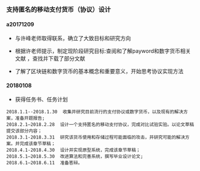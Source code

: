 ### 支持匿名的移动支付货币（协议）设计

#### a20171209

- 与许峰老师取得联系，确立了大致目标和研究方向

- 根据许老师提示，制定现阶段研究目标:查阅和了解payword和数字货币相关文献
，查找并下载了部分文献

- 了解了区块链和数字货币的基本概念和重要意义，开始思考协议实现方法
#### 20180108

- 获得任务书、任务计划
```
2018.1.1--2018.1.30  收集并研究目前流行的支付协议或数字货币，以及现有的解决方案，准备开题报告;
2018.2.1—2018.2.28  设计一个支持匿名的移动支付协议，完成对比试验实验。以论文草稿提交该部分内容；
2018.3.1-2018.3.31  研究该货币使用和存储过程可能面临的攻击，并研究可能的解决方案。并完成该章节草稿；
2018.4.1-2018.4.30  设计并实现原型系统，完成该章节草稿；
2018.5.1—2018.5.30  改进算法和完善系统，撰写毕业设计论文;
2018.6.1—2018.6.11  准备答辩。
```

